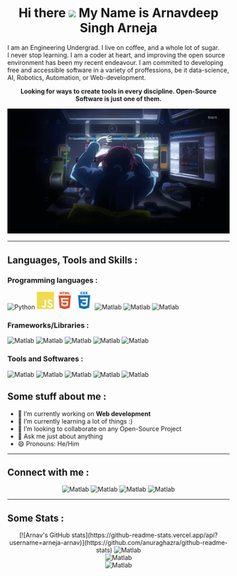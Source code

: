 # <div style="text-align: center">Hi there <img src="https://media.giphy.com/media/hvRJCLFzcasrR4ia7z/giphy.gif" width="25px"> My Name is Arnavdeep Singh Arneja </div>

<!-- # This Profile is currently under progress.... -->

<p>I am an Engineering Undergrad. I live on coffee, and a whole lot of sugar.<br>
I never stop learning. I am a coder at heart, and improving the open source environment has been my recent endeavour. I am commited to developing free and accessible software in a variety of proffessions, be it data-science, AI, Robotics, Automation, or Web-development.
</p>
<p> <div style="text-align: center">

**Looking for ways to create tools in every discipline. Open-Source Software is just one of them.** 

</div>


<p align='center'>
<img alt="GIF" src="https://raw.githubusercontent.com/arneja-arnav/arneja-arnav/main/CS-gif.gif" />

</p>

----------------------


## Languages, Tools and Skills :

### Programming languages :

<a><img height="40" width="40" alt = "Python" src="https://cdn.jsdelivr.net/gh/devicons/devicon/icons/python/python-original.svg" /></a>
<a ><img src="https://raw.githubusercontent.com/devicons/devicon/master/icons/javascript/javascript-plain.svg" alt="Javascript" width="40" height="40"/></a>
<a ><img src="https://raw.githubusercontent.com/devicons/devicon/master/icons/html5/html5-plain-wordmark.svg" alt="HTML" width="40" height="40"/></a>
<a ><img src="https://raw.githubusercontent.com/devicons/devicon/master/icons/css3/css3-plain-wordmark.svg" alt="cplusplus" width="40" height="40"/></a>
<a ><img src="https://cdn.jsdelivr.net/gh/devicons/devicon/icons/matlab/matlab-original.svg" alt="Matlab" width="40" height="40"/></a>
<a ><img src="https://cdn.jsdelivr.net/gh/devicons/devicon/icons/matlab/matlab-original.svg" alt="Matlab" width="40" height="40"/></a>
<a ><img src="https://cdn.jsdelivr.net/gh/devicons/devicon/icons/matlab/matlab-original.svg" alt="Matlab" width="40" height="40"/></a>

### Frameworks/Libraries :

<a ><img src="https://cdn.jsdelivr.net/gh/devicons/devicon/icons/matlab/matlab-original.svg" alt="Matlab" width="40" height="40"/></a>
<a ><img src="https://cdn.jsdelivr.net/gh/devicons/devicon/icons/matlab/matlab-original.svg" alt="Matlab" width="40" height="40"/></a>
<a ><img src="https://cdn.jsdelivr.net/gh/devicons/devicon/icons/matlab/matlab-original.svg" alt="Matlab" width="40" height="40"/></a>
<a ><img src="https://cdn.jsdelivr.net/gh/devicons/devicon/icons/matlab/matlab-original.svg" alt="Matlab" width="40" height="40"/></a>
<a ><img src="https://cdn.jsdelivr.net/gh/devicons/devicon/icons/matlab/matlab-original.svg" alt="Matlab" width="40" height="40"/></a>

### Tools and Softwares :

<a ><img src="https://cdn.jsdelivr.net/gh/devicons/devicon/icons/matlab/matlab-original.svg" alt="Matlab" width="40" height="40"/></a>
<a ><img src="https://cdn.jsdelivr.net/gh/devicons/devicon/icons/matlab/matlab-original.svg" alt="Matlab" width="40" height="40"/></a>
<a ><img src="https://cdn.jsdelivr.net/gh/devicons/devicon/icons/matlab/matlab-original.svg" alt="Matlab" width="40" height="40"/></a>
<a ><img src="https://cdn.jsdelivr.net/gh/devicons/devicon/icons/matlab/matlab-original.svg" alt="Matlab" width="40" height="40"/></a>
<a ><img src="https://cdn.jsdelivr.net/gh/devicons/devicon/icons/matlab/matlab-original.svg" alt="Matlab" width="40" height="40"/></a>





## Some stuff about me :

- 🔭 I’m currently working on **Web development**
- 🌱 I’m currently learning a lot of things :)
- 👯 I’m looking to collaborate on any Open-Source Project
- 💬 Ask me just about anything
- 😄 Pronouns: He/Him

------------

## Connect with me : 

<p align="center">
<a ><img src="https://cdn.jsdelivr.net/gh/devicons/devicon/icons/matlab/matlab-original.svg" alt="Matlab" width="40" height="40"/></a>
<a ><img src="https://cdn.jsdelivr.net/gh/devicons/devicon/icons/matlab/matlab-original.svg" alt="Matlab" width="40" height="40"/></a>
<a ><img src="https://cdn.jsdelivr.net/gh/devicons/devicon/icons/matlab/matlab-original.svg" alt="Matlab" width="40" height="40"/></a>
<a ><img src="https://cdn.jsdelivr.net/gh/devicons/devicon/icons/matlab/matlab-original.svg" alt="Matlab" width="40" height="40"/></a>
</p>

------------

## Some Stats :

<p align="center">
[![Arnav's GitHub stats](https://github-readme-stats.vercel.app/api?username=arneja-arnav)](https://github.com/anuraghazra/github-readme-stats)
<a ><img src="https://cdn.jsdelivr.net/gh/devicons/devicon/icons/matlab/matlab-original.svg" alt="Matlab" width="40" height="40"/></a><br>
<a ><img src="https://cdn.jsdelivr.net/gh/devicons/devicon/icons/matlab/matlab-original.svg" alt="Matlab" width="40" height="40"/></a><br>
<a ><img src="https://cdn.jsdelivr.net/gh/devicons/devicon/icons/matlab/matlab-original.svg" alt="Matlab" width="40" height="40"/></a><br>
</p>

